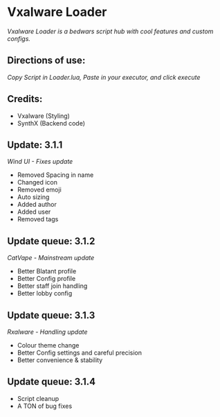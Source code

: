 # Vxalware Loader
*Vxalware Loader is a bedwars script hub with cool features and custom configs.*
## Directions of use:
*Copy Script in Loader.lua, Paste in your executor, and click execute*
## Credits:
- Vxalware (Styling)
- SynthX (Backend code)
## Update: 3.1.1
*Wind UI - Fixes update*
- Removed Spacing in name
- Changed icon
- Removed emoji
- Auto sizing
- Added author
- Added user
- Removed tags
## Update queue: 3.1.2
*CatVape - Mainstream update*
- Better Blatant profile
- Better Config profile
- Better staff join handling
- Better lobby config
## Update queue: 3.1.3
*Rxalware - Handling update*
- Colour theme change
- Better Config settings and careful precision
- Better convenience & stability
## Update queue: 3.1.4
- Script cleanup
- A TON of bug fixes
